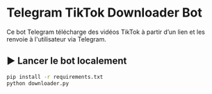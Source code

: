 # Telegram TikTok Downloader Bot

Ce bot Telegram télécharge des vidéos TikTok à partir d’un lien et les renvoie à l'utilisateur via Telegram.

## ▶️ Lancer le bot localement

```bash
pip install -r requirements.txt
python downloader.py
